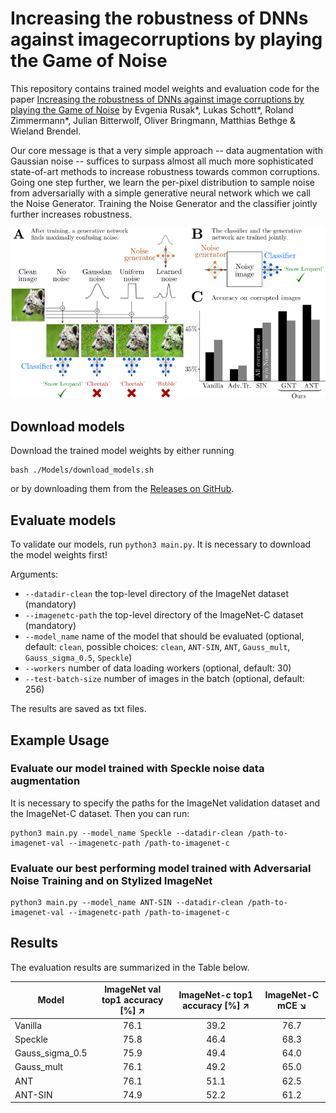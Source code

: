 # Increasing the robustness of DNNs against imagecorruptions by playing the Game of Noise

This repository contains trained model weights and evaluation code for the paper [Increasing the robustness of DNNs against image corruptions by playing the Game of Noise](https://arxiv.org/abs/2001.06057) by Evgenia Rusak*, Lukas Schott*, Roland Zimmermann*, Julian Bitterwolf, Oliver Bringmann, Matthias Bethge & Wieland Brendel.

Our core message is that a very simple approach -- data augmentation with Gaussian noise -- suffices to surpass almost all much more sophisticated state-of-art methods to increase robustness towards common corruptions. Going one step further, we learn the per-pixel distribution to sample noise from adversarially with a simple generative neural network which we call the Noise Generator. Training the Noise Generator and the classifier jointly further increases robustness.



![Example Figure](./Figures/Fig1.png)

## Download models

Download the trained model weights by either running

```
bash ./Models/download_models.sh
```

or by downloading them from the [Releases on GitHub](https://github.com/EvgeniaAR/game-of-noise/releases).

## Evaluate models

To validate our models, run `python3 main.py`. It is necessary to download the model weights first!

Arguments:
 - `--datadir-clean` the top-level directory of the ImageNet dataset (mandatory)
 - `--imagenetc-path` the top-level directory of the ImageNet-C dataset (mandatory)
 - `--model_name` name of the model that should be evaluated (optional, default: `clean`, possible choices: `clean`, `ANT-SIN`, `ANT`, `Gauss_mult`, `Gauss_sigma_0.5`, `Speckle`)
 - `--workers` number of data loading workers (optional, default: 30)
 - `--test-batch-size` number of images in the batch (optional, default: 256) 

The results are saved as txt files.

## Example Usage

### Evaluate our model trained with Speckle noise data augmentation

It is necessary to specify the paths for the ImageNet validation dataset and the ImageNet-C dataset. Then you can run:
```
python3 main.py --model_name Speckle --datadir-clean /path-to-imagenet-val --imagenetc-path /path-to-imagenet-c
```

### Evaluate our best performing model trained with Adversarial Noise Training and on Stylized ImageNet

```
python3 main.py --model_name ANT-SIN --datadir-clean /path-to-imagenet-val --imagenetc-path /path-to-imagenet-c
```

## Results

The evaluation results are summarized in the Table below.

| Model           | ImageNet val top1 accuracy [%] ↗ | ImageNet-c top1 accuracy [%] ↗ |  ImageNet-C mCE ↘ |
| --------------- |:--------------------------------:|:------------------------------:|:-----------------:|
| Vanilla         | 76.1                             | 39.2                           | 76.7              |
| Speckle         | 75.8                             | 46.4                           | 68.3              |
| Gauss_sigma_0.5 | 75.9                             | 49.4                           | 64.0              |
| Gauss_mult      | 76.1                             | 49.2                           | 65.0              |
| ANT             | 76.1                             | 51.1                           | 62.5              |
| ANT-SIN         | 74.9                             | 52.2                           | 61.2              |
